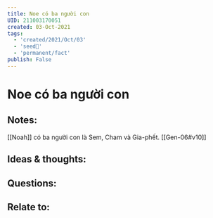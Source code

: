 ```yaml
---
title: Noe có ba người con
UID: 211003170051
created: 03-Oct-2021
tags:
  - 'created/2021/Oct/03'
  - 'seed🥜'
  - 'permanent/fact'
publish: False
---
```

# Noe có ba người con

## Notes:
[[Noah]] có ba người con là Sem, Cham và Gia-phết. [[Gen-06#v10]]

## Ideas & thoughts:

## Questions:

## Relate to:
